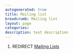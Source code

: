 ```yaml
---
autogenerated: true
title: Mailing list
breadcrumb: Mailing list
layout: page
categories: 
description: test description
---
```


1.  REDIRECT [Mailing Lists](Mailing_Lists )
